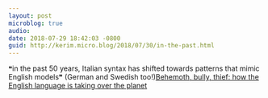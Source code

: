 ```yaml
---
layout: post
microblog: true
audio: 
date: 2018-07-29 18:42:03 -0800
guid: http://kerim.micro.blog/2018/07/30/in-the-past.html
---
```

❝in the past 50 years, Italian syntax has shifted towards patterns that mimic English models❞ (German and Swedish too!)[Behemoth, bully, thief: how the English language is taking over the planet](https://www.theguardian.com/news/2018/jul/27/english-language-global-dominance)
